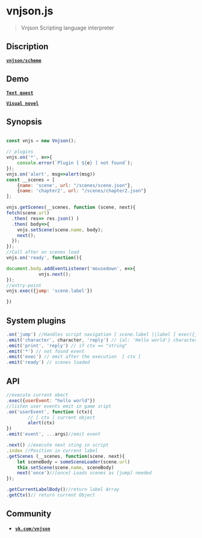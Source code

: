 
# vnjson.js
> Vnjson Scripting language interpreter

## Discription
[__`vnjson/scheme`__](https://github.com/vnjson/scheme)

## Demo
[__`Text quest`__](https://vnjson.github.io/vnjson.js/demo/simple-text-quest/)


[__`Visual novel`__](https://vnjson.github.io/vnjson.js/demo/visual-novel/)

## Synopsis
```js

const vnjs = new Vnjson();

// plugins
vnjs.on('*', e=>{
	console.error(`Plugin [ ${e} ] not found`);
});
vnjs.on('alert', msg=>alert(msg))
const __scenes = [
	{name: 'scene', url: "/scenes/scene.json"},
	{name: 'chapter2', url: "/scenes/chapter2.json"}
];

vnjs.getScenes(__scenes, function (scene, next){
fetch(scene.url)
  .then( res=> res.json() )
  .then( body=>{
  	vnjs.setScene(scene.name, body);
  	next();
  });
});
//Call after on scenes load
vnjs.on('ready', function(){

document.body.addEventListener('mousedown', e=>{
			vnjs.next();
});
//entry-point
vnjs.exec({jump: 'scene.label'})

})

```


## System plugins

```js
.on('jump') //Handles script navigation [ scene.label ||label ] exec({jump: 'label'})
.emit('character', character, 'reply') // {al: 'Hello world'} character.id == 'al'
.emit('print', 'reply') // if ctx == "string"
.emit('*') // not found event
.emit('exec') // emit after the execution  [ ctx ]
.emit('ready') // scenes loaded

```
## API
```js
//execute current obect
.exec({userEvent: "hello world"})
//listen user events emit in game sript
.on('userEvent', function (ctx){
		// [ ctx ] current object
		alert(ctx)
})
.emit('event', ...args)//emit event

.next() //execute next sting in script
.index //Position in current label
.getScenes (__scenes, function(scene, next){
	let sceneBody = someSceneLoader(scene.url)
	this.setScene(scene.name, sceneBody)
	next('once')//[once] Loads scenes as [jump] needed
});

.getCurrentLabelBody()//return label Array
.getCtx()// return current Object
```


## Community
* [__`vk.com/vnjson`__](https://vk.com/vnjson)

